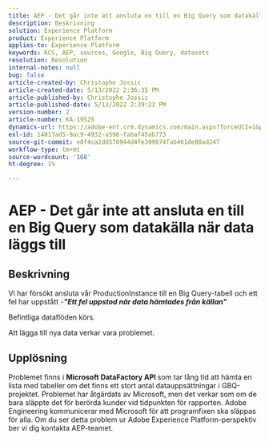 ```yaml
---
title: AEP - Det går inte att ansluta en till en Big Query som datakälla när data läggs till
description: Beskrivning
solution: Experience Platform
product: Experience Platform
applies-to: Experience Platform
keywords: KCS, AEP, sources, Google, Big Query, datasets
resolution: Resolution
internal-notes: null
bug: false
article-created-by: Christophe Jossic
article-created-date: 5/13/2022 2:36:35 PM
article-published-by: Christophe Jossic
article-published-date: 5/13/2022 2:39:23 PM
version-number: 2
article-number: KA-19525
dynamics-url: https://adobe-ent.crm.dynamics.com/main.aspx?forceUCI=1&pagetype=entityrecord&etn=knowledgearticle&id=1a607b16-cad2-ec11-a7b5-00224809c27a
exl-id: 14017ad5-9ac9-4932-a596-fabaf45ab773
source-git-commit: e8f4ca2dd578944d4fe399074fab461de88ad247
workflow-type: tm+mt
source-wordcount: '168'
ht-degree: 1%

---
```


# AEP - Det går inte att ansluta en till en Big Query som datakälla när data läggs till

## Beskrivning


Vi har försökt ansluta vår ProductionInstance till en Big Query-tabell och ett fel har uppstått -<b>*&quot;Ett fel uppstod när data hämtades från källan&quot;</b>*

Befintliga dataflöden körs.

Att lägga till nya data verkar vara problemet.


## Upplösning


Problemet finns i <b>Microsoft DataFactory API </b>som tar lång tid att hämta en lista med tabeller om det finns ett stort antal datauppsättningar i GBQ-projektet. Problemet har åtgärdats av Microsoft, men det verkar som om de bara släppte det för berörda kunder vid tidpunkten för rapporten. Adobe Engineering kommunicerar med Microsoft för att programfixen ska släppas för alla. Om du ser detta problem ur Adobe Experience Platform-perspektiv ber vi dig kontakta AEP-teamet.
